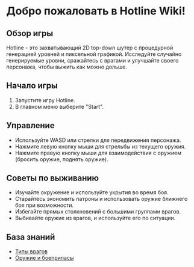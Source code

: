 # Добро пожаловать в Hotline Wiki!

## Обзор игры
Hotline - это захватывающий 2D top-down шутер с процедурной генерацией уровней и пиксельной графикой. Исследуйте случайно генерируемые уровни, сражайтесь с врагами и улучшайте своего персонажа, чтобы выжить как можно дольше.

## Начало игры
1. Запустите игру Hotline.
2. В главном меню выберите "Start".

## Управление
- Используйте WASD или стрелки для передвижения персонажа.
- Нажмите левую кнопку мыши для стрельбы из текущего оружия.
- Нажмите правую кнопку мыши для взаимодействия с оружием (бросить оружие, поднять оружие).

## Советы по выживанию
- Изучайте окружение и используйте укрытия во время боя.
- Старайтесь экономить патроны и использовать оружие ближнего боя при возможности.
- Избегайте прямых столкновений с большими группами врагов.
- Выбивайте оружие из врагов, и используйте его по ситуации.

## База знаний
- [Типы врагов](Wiki/enemy_types.md)
- [Оружие и боеприпасы](Wiki/weapons_and_ammo.md)
